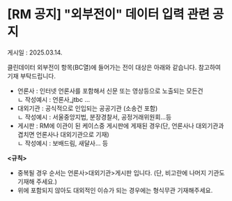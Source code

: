 # [RM 공지] "외부전이" 데이터 입력 관련 공지

게시일 : 2025.03.14.

클린데이터 외부전이 항목(BC열)에 들어가는 전이 대상은 아래와 같습니다. 참고하여 기재 부탁드립니다.

- 언론사 : 인터넷 언론사를 포함해서 신문 또는 영상등으로 노출되는 모든건  
ㄴ 작성예시 : 언론사\_jtbc …  
- 대외기관 : 공식적으로 인입되는 공공기관 (소송건 포함)  
ㄴ 작성예시 : 서울중앙지법, 분장경찰서, 공정거래위원회…등  
- 게시판 : RM에 이관이 된 케이스중 게시판에 게재된 경우(단, 언론사나 대외기관과 겹치면 언론사나 대외기관으로 기재)  
ㄴ 작성예시 : 보배드림, 새달사… 등

**<규칙>**  
- 중복될 경우 순서는 언론사>대외기관>게시판 입니다. (단, 비고란에 나머지 기관도 기재해 주세요.)  
- 위에 포함되지 않아도 대외적인 이슈가 되는 경우에는 형식무관 기재해주세요.